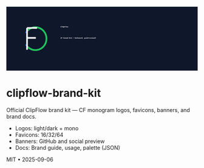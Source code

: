 <p align="center">
  <img src="github_banner.png" width="900" alt="ClipFlow Brand Banner"/>
</p>

# clipflow-brand-kit
Official ClipFlow brand kit — CF monogram logos, favicons, banners, and brand docs.

- Logos: light/dark + mono
- Favicons: 16/32/64
- Banners: GitHub and social preview
- Docs: Brand guide, usage, palette (JSON)

MIT • 2025-09-06
